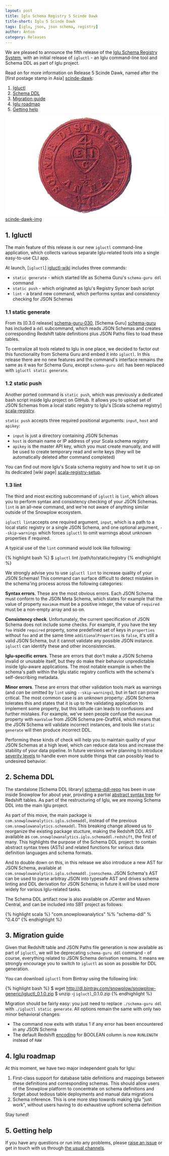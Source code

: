```yaml
---
layout: post
title: Iglu Schema Registry 5 Scinde Dawk
title-short: Iglu 5 Scinde Dawk
tags: [iglu, json, json schema, registry]
author: Anton
category: Releases
---
```


We are pleased to announce the fifth release of the [Iglu Schema Registry System][iglu-repo], with an initial release of `igluctl` - an Iglu command-line tool and Schema DDL as part of Iglu project.

Read on for more information on Release 5 Scinde Dawk, named after the [first postage stamp in Asia] [scinde-dawk]:

1. [Igluctl](/blog/2016/07/31/iglu-r5-scinde-dawk-released/#igluctl)
2. [Schema DDL](/blog/2016/07/31/iglu-r5-scinde-dawk-released/#schema-ddl)
3. [Migration guide](/blog/2016/07/31/iglu-r5-scinde-dawk-released/#migration)
4. [Iglu roadmap](/blog/2016/07/31/iglu-r5-scinde-dawk-released/#roadmap)
5. [Getting help](/blog/2016/07/31/iglu-r5-scinde-dawk-released/#help)

![scinde-dawk-img] [scinde-dawk-img]

<!--more-->

<h2 id="igluctl">1. Igluctl</h2>

The main feature of this release is our new `igluctl` command-line application, which collects various separate Iglu-related tools into a single easy-to-use CLI app.

At launch, [`igluctl`] [igluctl-wiki] includes three commands:

* `static generate` - which started life as Schema Guru's `schema-guru ddl` command
* `static push` - which originated as Iglu's Registry Syncer bash script
* `lint` - a brand new command, which performs syntax and consistency checking for JSON Schemas

<h3 id="igluctl-static-generate">1.1 static generate</h3>

From its [0.3.0 release] [schema-guru-030], [Schema Guru] [schema-guru] has included a `ddl` subcommand, which reads JSON Schemas and creates corresponding Redshift table definitions plus JSON Paths files to load these tables.

To centralize all tools related to Iglu in one place, we decided to factor out this functionality from Schema Guru and embed it into `igluctl`. In this release there are no new features and the command's interface remains the same as it was for Schema Guru, except `schema-guru ddl` has been replaced with `igluctl static generate`.

<h3 id="igluctl-static-push">1.2 static push</h3>

Another ported command is `static push`, which was previously a dedicated bash script inside Iglu project on GitHub. It allows you to upload set of JSON Schemas from a local static registry to Iglu's [Scala schema registry] [scala-registry].

`static push` accepts three required positional arguments: `input`, `host` and `apikey`:

* `input` is just a directory containing JSON Schemas
* `host` is domain name or IP address of your Scala schema registry
* `apikey` is the master API key, which you must create manually, and willl be used to create temporary read and write keys (they will be automatically deleted after command completed)

You can find out more Iglu's Scala schema registry and how to set it up on its dedicated [wiki page] [scala-registry-setup].

<h3 id="igluctl-lint">1.3 lint</h3>

The third and most exciting subcommand of `igluctl` is `lint`, which allows you to perform syntax and consistency checking of your JSON Schemas. `lint` is an all-new command, and we're not aware of anything similar outside of the Snowplow ecosystem.

`igluctl lint`accepts one required argument, `input`, which is a path to a local static registry or a single JSON Schema, and one optional argument, `--skip-warnings` which forces `igluctl` to omit warnings about unknown properties if required.

A typical use of the `lint` command would look like following:

{% highlight bash %}
$ `igluctl` lint /path/to/static/registry
{% endhighlight %}

We strongly advise you to use `igluctl lint` to increase quality of your JSON Schemas! This command can surface difficult to detect mistakes in the schema'ing process across the following categories:

**Syntax errors**. These are the most obvious errors. Each JSON Schema must conform to the JSON Meta Schema, which states for example that the value of property `maximum` must be a positive integer, the value of `required` must be a non-empty array and so on.

**Consistency check**. Unfortunately, the current specification of JSON Schema does not include some checks. For example, if you have the key `foo` inside `required` property, some predefined set of keys in `properties` without `foo` and at the same time `additionalProperties` is `false`, it's still a valid JSON Schema, but it cannot validate any possible JSON instance. `igluctl` can identify these and other inconsistencies.

**Iglu-specific errors**. These are errors that don't make a JSON Schema invalid or unusable itself, but they do make their behavior unpredictable inside Iglu-aware applications. The most notable example is when the schema's path within the Iglu static registry conflicts with the schema's self-describing metadata.

**Minor errors**. These are errors that other validation tools mark as warnings (and *can* be omitted by `lint` using `--skip-warnings`), but in fact can prove critical. The most common case is an unknown property: JSON Schema tolerates this and states that it is up to the validating application to implement some property, but this latitude can leads to confusions and further mistakes. For example, we've seen people confuse the `maximum` property with `maxValue` from JSON Schema pre-DraftV4, which means that the JSON Schema will validate incorrect instances, and tools like `static generate` will then produce incorrect DDL.

Performing these kinds of check will help you to maintain quality of your JSON Schemas at a high level, which can reduce data loss and increase the stability of your data pipeline. In future versions we're planning to introduce [severity levels][iglu-issue-175] to handle even more subtle things that can possibly lead to undesired behavior.

<h2 id="schema-ddl">2. Schema DDL</h2>

The standalone [Schema DDL library] [schema-ddl-repo] has been in use inside Snowplow for about year, providing a partial [abstract syntax tree][ast] for Redshift tables. As part of the restructuring of Iglu, we are moving Schema DDL into the main Iglu project.

As part of this move, the main package is `com.snowplowanalytics.iglu.schemaddl`, instead of the previous `com.snowplowanalytics.schemaddl`. This breaking change allowed us to reorganize the existing package stucture, making the Redshift DDL AST available as `com.snowplowanalytics.iglu.schemaddl.redshift`, the first of many. This highlights the purpose of the Schema DDL project: to contain abstract syntax trees (ASTs) and related functions for various data definition languages and schema formats.

And to double down on this, in this release we also introduce a new AST for JSON Schema, available at `com.snowplowanalytics.iglu.schemaddl.jsonschema`.
JSON Schema's AST can be used to parse arbitray JSON into typesafe AST and drives schema linting and DDL derivation for JSON Schema; in future it will be used more widely for various Iglu-related tasks.

The Schema DDL artifact now is also available on JCenter and Maven Central, and can be included into SBT project as follows:

{% highlight scala %}
"com.snowplowanalytics" %% "schema-ddl" % "0.4.0"
{% endhighlight %}

<h2 id="migration">3. Migration guide</h2>

Given that Redshift table and JSON Paths file generation is now available as part of `igluctl`, we will be deprecating `schema-guru ddl` command - of course, everything related to JSON Schema derivation remains. It means we strongly encourage you to switch to `igluctl` as soon as possible for DDL generation.

You can download `igluctl` from Bintray using the following link:

{% highlight bash %}
$ wget http://dl.bintray.com/snowplow/snowplow-generic/igluctl_0.1.0.zip
$ unzip -j `igluctl`_0.1.0.zip
{% endhighlight %}

Migration should be fairly easy: you just need to replace `./schema-guru ddl` with `./igluctl static generate`. All options remain the same with only two minor  behavioral changes:

* The command now exits with status 1 if any error has been encountered in any JSON Schema
* The default Redshift [encoding][redshift-encoding] for BOOLEAN column is now `RUNLENGTH` instead of `RAW`

<h2 id="roadmap">4. Iglu roadmap</h2>

At this moment, we have two major independent goals for Iglu:

1. First-class support for database table definitions and mappings between these definitions and corresponding schemas. This should allow users of the Snowplow platform to concentrate on schema definitions and forget about tedious table deployments and manual data migrations
2. Schema inference. This is one more step towards making Iglu "just work", without users having to do exhaustive upfront schema definition

Stay tuned!

<h2 id="help">5. Getting help</h2>

If you have any questions or run into any problems, please [raise an issue][issues] or get in touch with us through [the usual channels][talk-to-us].

[scinde-dawk]: https://en.wikipedia.org/wiki/Scinde_Dawk
[scinde-dawk-img]: /assets/img/blog/2016/07/scinde-dawk.png

[iglu-issue-175]: https://github.com/snowplow/iglu/issues/175

[igluctl-wiki]: https://github.com/snowplow/iglu/wiki/Igluctl
[schema-guru-030]: http://snowplowanalytics.com/blog/2015/07/29/schema-guru-0.3.0-released-for-generating-redshift-tables-from-json-schemas/
[schema-guru]: https://github.com/snowplow/schema-guru
[self-describing-schemas]: https://github.com/snowplow/iglu/wiki/Self-describing-JSON-Schemas
[scala-registry]: https://github.com/snowplow/iglu/tree/master/2-repositories/scala-repo-server
[scala-registry-setup]: https://github.com/snowplow/iglu/wiki/Scala-repo-server-setup

[schema-ddl-repo]: https://github.com/snowplow/schema-ddl

[ast]: https://en.wikipedia.org/wiki/Abstract_syntax_tree
[redshift-encoding]: http://docs.aws.amazon.com/redshift/latest/dg/t_Compressing_data_on_disk.html

[iglu-repo]: https://github.com/snowplow/iglu
[issues]: https://github.com/snowplow/snowplow/iglu
[talk-to-us]: https://github.com/snowplow/snowplow/wiki/Talk-to-us
